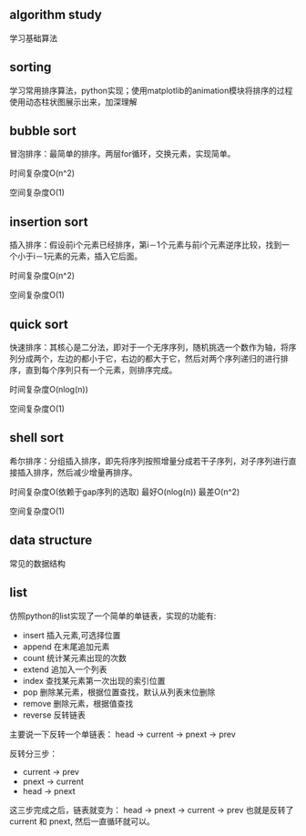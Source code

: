 algorithm study
---------------

学习基础算法

sorting
-------

学习常用排序算法，python实现；使用matplotlib的animation模块将排序的过程使用动态柱状图展示出来，加深理解

## bubble sort

冒泡排序：最简单的排序。两层for循环，交换元素，实现简单。

时间复杂度O(n^2)

空间复杂度O(1)

## insertion sort

插入排序：假设前i个元素已经排序，第i－1个元素与前i个元素逆序比较，找到一个小于i－1元素的元素，插入它后面。

时间复杂度O(n^2)

空间复杂度O(1)

## quick sort

快速排序：其核心是二分法，即对于一个无序序列，随机挑选一个数作为轴，将序列分成两个，左边的都小于它，右边的都大于它，然后对两个序列递归的进行排序，直到每个序列只有一个元素，则排序完成。

时间复杂度O(nlog(n))

空间复杂度O(1)

## shell sort

希尔排序：分组插入排序，即先将序列按照增量分成若干子序列，对子序列进行直接插入排序，然后减少增量再排序。

时间复杂度O(依赖于gap序列的选取) 最好O(nlog(n))  最差O(n^2)

空间复杂度O(1)


data structure
--------------

常见的数据结构

## list

仿照python的list实现了一个简单的单链表，实现的功能有:

- insert 插入元素,可选择位置
- append 在末尾追加元素
- count 统计某元素出现的次数
- extend 追加入一个列表
- index 查找某元素第一次出现的索引位置
- pop 删除某元素，根据位置查找，默认从列表末位删除
- remove 删除元素，根据值查找
- reverse 反转链表

主要说一下反转一个单链表：
head -> current -> pnext -> prev

反转分三步： 

- current -> prev
- pnext -> current
- head -> pnext

这三步完成之后，链表就变为：
head -> pnext -> current -> prev
也就是反转了current 和 pnext, 然后一直循环就可以。
